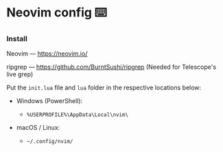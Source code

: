 # Neovim config ⌨️

### Install

Neovim — https://neovim.io/

ripgrep  — https://github.com/BurntSushi/ripgrep (Needed for Telescope's live grep)


Put the `init.lua` file and `lua` folder in the respective locations below:

- Windows (PowerShell):
	- `%USERPROFILE%\AppData\Local\nvim\`

- macOS / Linux:
	- `~/.config/nvim/`
